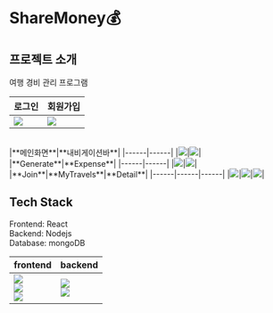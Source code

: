 # ShareMoney💰

## 프로젝트 소개
여행 경비 관리 프로그램<br/>

|**로그인**|**회원가입**|
|------|------|
|<img src='https://user-images.githubusercontent.com/70785620/131947618-b9718a88-4fd4-4ed5-a3c7-ea6d2f68f058.png'>|<img src='https://user-images.githubusercontent.com/70785620/131947627-3102369e-0003-48bf-bfe4-d1413ec6bd25.png'>|

<br/>
|**메인화면**|**내비게이션바**|
|------|------|
|<img src='https://user-images.githubusercontent.com/70785620/131947630-7295ee93-be3a-48f0-80c0-239cbdb63683.png'>|<img src='https://user-images.githubusercontent.com/70785620/131947636-5c56a140-8353-4e45-9a82-d9d1a2c25b4b.png'>|

<br/>
|**Generate**|**Expense**|
|------|------|
|<img src='https://user-images.githubusercontent.com/70785620/131947646-08294aca-b4af-4f5a-a304-75efc4809633.png'>|<img src='https://user-images.githubusercontent.com/70785620/131947657-f0574ebc-3a7a-4dd4-80fb-e2910fe28b2d.png'>|

<br/>
|**Join**|**MyTravels**|**Detail**|
|------|------|------|
|<img src='https://user-images.githubusercontent.com/70785620/131947668-1effb268-388c-41d1-ba77-c9435e61004d.png'>|<img src='https://user-images.githubusercontent.com/70785620/131947679-08f8481f-7f80-4337-af50-8b0a60b65cb6.png'>|<img src='https://user-images.githubusercontent.com/70785620/131947684-fd632b45-8d36-44ed-8968-b18f80314f36.png'>|


## Tech Stack

Frontend: React <br/>
Backend: Nodejs <br/>
Database: mongoDB <br/>

|frontend|backend|
|------|------|
|<img src="https://img.shields.io/badge/React-20232A?style=for-the-badge&logo=react&logoColor=61DAFB"><br/><img src="https://img.shields.io/badge/JavaScript-F7DF1E?style=for-the-badge&logo=javascript&logoColor=black"><br/><img src="https://img.shields.io/badge/Ant%20Design-1890FF?style=for-the-badge&logo=antdesign&logoColor=white">|<img src="https://img.shields.io/badge/Node.js-339933?style=for-the-badge&logo=nodedotjs&logoColor=white"><br/><img src="https://img.shields.io/badge/MongoDB-white?style=for-the-badge&logo=mongodb&logoColor=4EA94B">|
